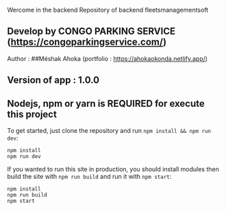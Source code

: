 Wercome in the backend Repository of backend fleetsmanagementsoft

## Develop by CONGO PARKING SERVICE (https://congoparkingservice.com/)

Author : ##Méshak Ahoka (portfolio : https://ahokaokonda.netlify.app/)

## Version of app : 1.0.0

## Nodejs, npm or yarn is REQUIRED for execute this project


To get started, just clone the repository and run `npm install && npm run dev`:

    npm install
    npm run dev

If you wanted to run this site in production, you should install modules then build the site with `npm run build` and run it with `npm start`:

    npm install
    npm run build
    npm start
